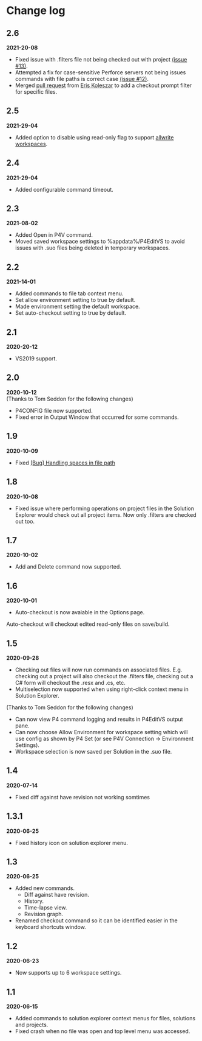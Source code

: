 # Change log

## 2.6
**2021-20-08**
* Fixed issue with .filters file not being checked out with project [(issue #13)](https://github.com/SimpsonGSD/P4EditVS/issues/13).
* Attempted a fix for case-sensitive Perforce servers not being issues commands with file paths is correct case [(issue #12)](https://github.com/SimpsonGSD/P4EditVS/issues/12). 
* Merged [pull request](https://github.com/SimpsonGSD/P4EditVS/pull/10) from [Eris Koleszar](https://github.com/bellicapax) to add a checkout prompt filter for specific files.

## 2.5
**2021-29-04**
* Added option to disable using read-only flag to support [allwrite workspaces](https://github.com/SimpsonGSD/P4EditVS/issues/9).

## 2.4
**2021-29-04**
* Added configurable command timeout.

## 2.3
**2021-08-02**
* Added Open in P4V command.
* Moved saved workspace settings to %appdata%/P4EditVS to avoid issues with .suo files being deleted in temporary workspaces.

## 2.2
**2021-14-01**
* Added commands to file tab context menu.
* Set allow environment setting to true by default.
* Made environment setting the default workspace.
* Set auto-checkout setting to true by default.

## 2.1
**2020-20-12**
* VS2019 support.

## 2.0
**2020-10-12**  
(Thanks to Tom Seddon for the following changes)
* P4CONFIG file now supported.
* Fixed error in Output Window that occurred for some commands.

## 1.9
**2020-10-09**
* Fixed [[Bug] Handling spaces in file path](https://github.com/SimpsonGSD/P4EditVS/issues/4)

## 1.8
**2020-10-08**

* Fixed issue where performing operations on project files in the Solution Explorer would check out all project items. Now only .filters are checked out too.

## 1.7
**2020-10-02**

* Add and Delete command now supported.

## 1.6
**2020-10-01**

* Auto-checkout is now avaiable in the Options page.

Auto-checkout will checkout edited read-only files on save/build.

## 1.5
**2020-09-28**

* Checking out files will now run commands on associated files. E.g. checking out a project will also checkout the .filters file, checking out a C# form will checkout the .resx and .cs, etc.
* Multiselection now supported when using right-click context menu in Solution Explorer.

(Thanks to Tom Seddon for the following changes)

* Can now view P4 command logging and results in P4EditVS output pane.
* Can now choose Allow Environment for workspace setting which will use config as shown by P4 Set (or see P4V Connection -> Environment Settings).
* Workspace selection is now saved per Solution in the .suo file.

## 1.4
**2020-07-14**

* Fixed diff against have revision not working somtimes

## 1.3.1
**2020-06-25**

* Fixed history icon on solution explorer menu.

## 1.3
**2020-06-25**

* Added new commands.
   * Diff against have revision.
   * History.
   * Time-lapse view.
   * Revision graph.
* Renamed checkout command so it can be identified easier in the keyboard shortcuts window.

## 1.2
**2020-06-23**

* Now supports up to 6 workspace settings.

## 1.1
**2020-06-15**

* Added commands to solution explorer context menus for files, solutions and projects.
* Fixed crash when no file was open and top level menu was accessed.
